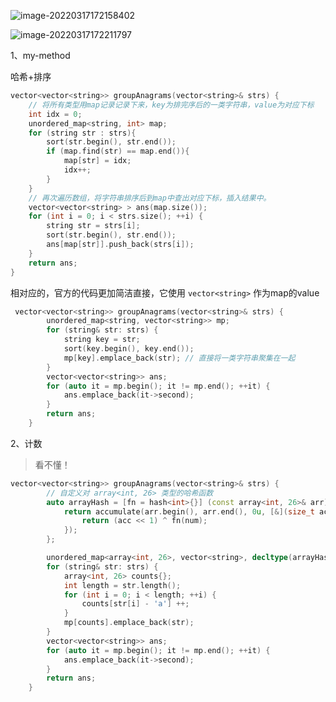 ![image-20220317172158402](C:\Users\lenovo\AppData\Roaming\Typora\typora-user-images\image-20220317172158402.png)

![image-20220317172211797](C:\Users\lenovo\AppData\Roaming\Typora\typora-user-images\image-20220317172211797.png)





1、my-method

哈希+排序

```cpp
vector<vector<string>> groupAnagrams(vector<string>& strs) {
    // 将所有类型用map记录记录下来，key为排完序后的一类字符串，value为对应下标
    int idx = 0;
    unordered_map<string, int> map;
    for (string str : strs){
        sort(str.begin(), str.end());
        if (map.find(str) == map.end()){
            map[str] = idx;
            idx++;
        }
    }
    // 再次遍历数组，将字符串排序后到map中查出对应下标，插入结果中。
    vector<vector<string> > ans(map.size());
    for (int i = 0; i < strs.size(); ++i) {
        string str = strs[i];
        sort(str.begin(), str.end());
        ans[map[str]].push_back(strs[i]);
    }
    return ans;
}
```



相对应的，官方的代码更加简洁直接，它使用 `vector<string>` 作为map的value



```cpp
 vector<vector<string>> groupAnagrams(vector<string>& strs) {
        unordered_map<string, vector<string>> mp;
        for (string& str: strs) {
            string key = str;
            sort(key.begin(), key.end());
            mp[key].emplace_back(str); // 直接将一类字符串聚集在一起
        }
        vector<vector<string>> ans;
        for (auto it = mp.begin(); it != mp.end(); ++it) {
            ans.emplace_back(it->second);
        }
        return ans;
    }
```



2、计数

> 看不懂！

```cpp
vector<vector<string>> groupAnagrams(vector<string>& strs) {
        // 自定义对 array<int, 26> 类型的哈希函数
        auto arrayHash = [fn = hash<int>{}] (const array<int, 26>& arr) -> size_t {
            return accumulate(arr.begin(), arr.end(), 0u, [&](size_t acc, int num) {
                return (acc << 1) ^ fn(num);
            });
        };

        unordered_map<array<int, 26>, vector<string>, decltype(arrayHash)> mp(0, arrayHash);
        for (string& str: strs) {
            array<int, 26> counts{};
            int length = str.length();
            for (int i = 0; i < length; ++i) {
                counts[str[i] - 'a'] ++;
            }
            mp[counts].emplace_back(str);
        }
        vector<vector<string>> ans;
        for (auto it = mp.begin(); it != mp.end(); ++it) {
            ans.emplace_back(it->second);
        }
        return ans;
    }
```

